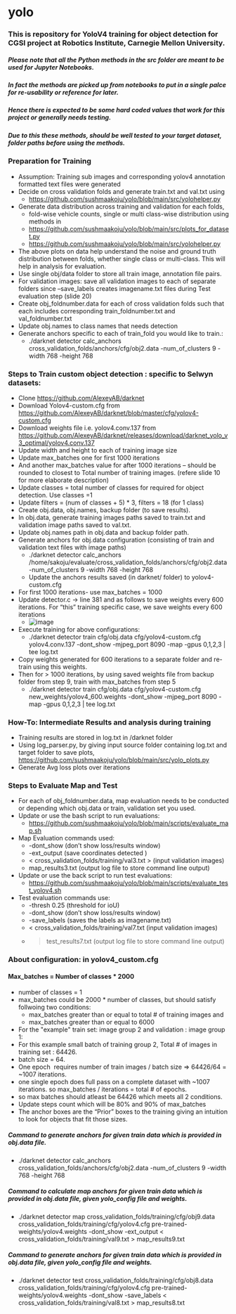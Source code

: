 # yolo

### This is repository for YoloV4 training for object detection for CGSI project at Robotics Institute, Carnegie Mellon University.

##### Please note that all the Python methods in the src folder are meant to be used for Jupyter Notebooks.
##### In fact the methods are picked up from notebooks to put in a single palce for re-usability or reference for later.  
##### Hence there is expected to be some hard coded values that work for this project or generally needs testing.
##### Due to this these methods, should be well tested to your target dataset, folder paths before using the methods.

### Preparation for Training
* Assumption: Training sub images and corresponding yolov4 annotation formatted text files were generated
* Decide on cross validation folds and generate train.txt and val.txt using 
    * https://github.com/sushmaakoju/yolo/blob/main/src/yolohelper.py 
* Generate data distribution across training and validation for each folds, 
    * fold-wise vehicle counts, single or multi class-wise distribution using methods in
    * https://github.com/sushmaakoju/yolo/blob/main/src/plots_for_dataset.py 
    * https://github.com/sushmaakoju/yolo/blob/main/src/yolohelper.py 
* The above plots on data help understand the noise and ground truth distribution between folds, whether single class or multi-class. This will help in analysis for evaluation.
* Use single obj/data folder to store all train image, annotation file pairs.
* For validation images: save all validation images to each of separate folders since –save_labels creates imagename.txt files during Test evaluation step (slide 20)
* Create obj_foldnumber.data for each of cross validation folds such that each includes corresponding train_foldnumber.txt and val_foldnumber.txt
* Update obj.names to class names that needs detection
* Generate anchors specific to each of train_fold you would like to train.:
    * ./darknet detector calc_anchors cross_validation_folds/anchors/cfg/obj2.data -num_of_clusters 9 -width 768 -height 768

### Steps to Train custom object detection : specific to Selwyn datasets:
* Clone https://github.com/AlexeyAB/darknet
* Download Yolov4-custom.cfg from https://github.com/AlexeyAB/darknet/blob/master/cfg/yolov4-custom.cfg 
* Download weights file i.e. yolov4.conv.137 from  https://github.com/AlexeyAB/darknet/releases/download/darknet_yolo_v3_optimal/yolov4.conv.137 
* Update width and height to each of training image size
* Update max_batches one for first 1000 iterations
* And another max_batches value for after 1000 iterations – should be rounded to closest to Total number of training images. (refere slide 10 for more elaborate description)
* Update classes = total number of classes for required for object detection. Use classes =1
* Update filters = (num of classes + 5) * 3, filters = 18 (for 1 class)
* Create obj.data, obj.names, backup folder (to save results).
* In obj.data, generate training images paths saved to train.txt and validation image paths saved to val.txt.
* Update obj.names path in obj.data and backup folder path.
* Generate anchors for obj.data configuration (consisting of train and validation text files with image paths)
    * ./darknet detector calc_anchors /home/sakoju/evaluate/cross_validation_folds/anchors/cfg/obj2.data -num_of_clusters 9 -width 768 -height 768
    * Update the anchors results saved (in darknet/ folder) to yolov4-custom.cfg
* For first 1000 iterations- use max_batches = 1000
* Update detector.c -> line 381 and as follows to save weights every 600 iterations. For “this” training specific case, we save weights every 600 iterations
    * ![image](https://user-images.githubusercontent.com/8979477/119887462-30882280-bf02-11eb-88ab-3af931d7cbc1.png)
* Execute training for above configurations:
    * ./darknet detector train cfg/obj.data cfg/yolov4-custom.cfg  yolov4.conv.137 -dont_show -mjpeg_port 8090 -map -gpus 0,1,2,3 | tee log.txt
* Copy weights generated for 600 iterations to a separate folder and re-train using this weights.
* Then for > 1000 iterations, by using saved weights file from backup folder from step 9, train with max_batches from step 5
    * ./darknet detector train cfg/obj.data cfg/yolov4-custom.cfg  new_weights/yolov4_600.weights -dont_show -mjpeg_port 8090 -map -gpus 0,1,2,3 | tee log.txt

### How-To: Intermediate Results and analysis during training
* Training results are stored in log.txt in /darknet folder
* Using log_parser.py, by giving input source folder containing log.txt and target folder to save plots, https://github.com/sushmaakoju/yolo/blob/main/src/yolo_plots.py 
* Generate Avg loss plots over iterations

### Steps to Evaluate Map and Test
* For each of obj_foldnumber.data, map evaluation needs to be conducted or depending which obj.data or train, validation set you used.
* Update or use the bash script to run evaluations: 
    * https://github.com/sushmaakoju/yolo/blob/main/scripts/evaluate_map.sh 
* Map Evaluation commands used:
    * -dont_show (don’t show loss/results window)
    * -ext_output (save coordinates detected )
    * < cross_validation_folds/training/val3.txt > (input validation images)
    * map_results3.txt (output log file to store command line output)
* Update or use the back script to run test evaluations:
    * https://github.com/sushmaakoju/yolo/blob/main/scripts/evaluate_test_yolov4.sh 
* Test evaluation commands use: 
    * -thresh 0.25 (threshold for ioU)
    * -dont_show (don’t show loss/results window)
    * -save_labels  (saves the labels as imagename.txt)
    * < cross_validation_folds/training/val7.txt  (input validation images)
    * > test_results7.txt (output log file to store command line output)

### About configuration: in yolov4_custom.cfg 
#### Max_batches = Number of classes * 2000
* number of classes = 1
* max_batches could be 2000 * number of classes, but should satisfy follwoing two conditions:
    * max_batches greater than or equal to total # of training images and 
    * max_batches greater than or equal to 6000
* For the "example" train set: image group 2 and validation : image group 1: 
* For this example small batch of training group 2, Total # of images in training set : 64426. 
* batch size = 64. 
* One epoch  requires number of train images / batch size => 64426/64 = ~1007 iterations. 
* one single epoch does full pass on a complete dataset with ~1007 iterations. so max_batches / iterations = total # of epochs. 
* so max batches should atleast be 64426 which meets all 2 conditions. 
* Update steps count which will be 80% and 90% of max_batches
* The anchor boxes are the “Prior” boxes to the training giving an intuition to look for objects that fit those sizes.

##### Command to generate anchors for given train data which is provided in obj.data file.
* ./darknet detector calc_anchors cross_validation_folds/anchors/cfg/obj2.data -num_of_clusters 9 -width 768 -height 768

##### Command to calculate map anchors for given train data which is provided in obj.data file, given yolo_config file and weights.
* ./darknet detector map cross_validation_folds/training/cfg/obj9.data cross_validation_folds/training/cfg/yolov4.cfg pre-trained-weights/yolov4.weights -dont_show -ext_output < cross_validation_folds/training/val9.txt > map_results9.txt

##### Command to generate anchors for given train data which is provided in obj.data file, given yolo_config file and weights.
* ./darknet detector test  cross_validation_folds/training/cfg/obj8.data cross_validation_folds/training/cfg/yolov4.cfg pre-trained-weights/yolov4.weights -dont_show -save_labels < cross_validation_folds/training/val8.txt > map_results8.txt
